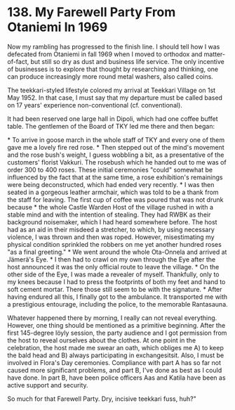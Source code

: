 


    
# 138. My Farewell Party From Otaniemi In 1969

Now my rambling has progressed to the finish line. I should tell how I was defecated from Otaniemi in fall 1969 when I moved to orthodox and matter-of-fact, but still so dry as dust and business life service. The only incentive of businesses is to explore that thought by researching and thinking, one can produce increasingly more round metal washers, also called coins.

The teekkari-styled lifestyle colored my arrival at Teekkari Village on 1st May 1952. In that case, I must say that my departure must be called based on 17 years' experience non-conventional (cf. conventional).

It had been reserved one large hall in Dipoli, which had one coffee buffet table. The gentlemen of the Board of TKY led me there and then began:

\* To arrive in goose march in the whole staff of TKY and every one of them gave me a lovely fire red rose.
\* Then stepped out of the mind's movement and the rose bush's weight, I guess wobbling a bit, as a presentative of the customers' florist Vakkuri. The rosebush which he handed out to me was of order 300 to 400 roses. These initial ceremonies "could" somewhat be influenced by the fact that at the same time, a rose exhibition's remainings were being deconstructed, which had ended very recently.
\* I was then seated in a gorgeous leather armchair, which was told to be a thank from the staff for leaving. The first cup of coffee was poured that was not drunk because
\* the whole Castle Warden Host of the village rushed in with a stable mind and with the intention of stealing. They had RWBK as their background noisemaker, which I had heard somewhere before. The host had as an aid in their misdeed a stretcher, to which, by using necessary violence, I was thrown and then was roped.  However, misestimating my physical condition sprinkled the robbers on me yet another hundred roses "as a final greeting."
\* We went around the whole Ota-Onnela and arrived at Jämerä's Eye.
\* I then had to crawl on my own through the Eye after the host announced it was the only official route to leave the village. 
\* On the other side of the Eye, I was made a revealer of myself. Thankfully, only to my knees because I had to press the footprints of both my feet and hand to soft cement mortar. There those still seem to be with the signature.
\* After having endured all this, I finally got to the ambulance. It transported me with a prestigious entourage, including the police, to the memorable Rantasauna.

Whatever happened there by morning, I really can not reveal everything. However, one thing should be mentioned as a primitive beginning. After the first 145-degree löyly session, the party audience and I got permission from the host to reveal ourselves about the clothes. At one point in the celebration, the host made me swear an oath, which obliges me A) to keep the bald head and B) always participating in exchangesitsit. Also, I must be involved in Flora's Day ceremonies. Compliance with part A has so far not caused more significant problems, and part B, I've done as best as I could have done. In part B, have been police officers Aas and Katila have been as active support and security. 

So much for that Farewell Party. Dry, incisive teekkari fuss, huh?"
